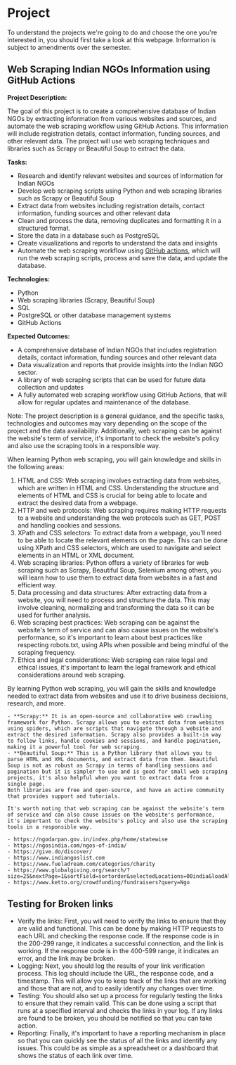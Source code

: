 # Project

To understand the projects we're going to do and choose the one you're interested in, you should first take a look at this webpage. Information is subject to amendments over the semester.

## Web Scraping Indian NGOs Information using GitHub Actions

**Project Description:**

The goal of this project is to create a comprehensive database of Indian NGOs by extracting information from various websites and sources, and automate the web scraping workflow using GitHub Actions. This information will include registration details, contact information, funding sources, and other relevant data. The project will use web scraping techniques and libraries such as Scrapy or Beautiful Soup to extract the data.

**Tasks:**

- Research and identify relevant websites and sources of information for Indian NGOs
- Develop web scraping scripts using Python and web scraping libraries such as Scrapy or Beautiful Soup
- Extract data from websites including registration details, contact information, funding sources and other relevant data
- Clean and process the data, removing duplicates and formatting it in a structured format.
- Store the data in a database such as PostgreSQL
- Create visualizations and reports to understand the data and insights
- Automate the web scraping workflow using [GitHub actions](https://www.swyx.io/github-scraping), which will run the web scraping scripts, process and save the data, and update the database.

**Technologies:**

- Python
- Web scraping libraries (Scrapy, Beautiful Soup)
- SQL
- PostgreSQL or other database management systems
- GitHub Actions

**Expected Outcomes:**

- A comprehensive database of Indian NGOs that includes registration details, contact information, funding sources and other relevant data
- Data visualization and reports that provide insights into the Indian NGO sector.
- A library of web scraping scripts that can be used for future data collection and updates
- A fully automated web scraping workflow using GitHub Actions, that will allow for regular updates and maintenance of the database.

Note: The project description is a general guidance, and the specific tasks, technologies and outcomes may vary depending on the scope of the project and the data availability. Additionally, web scraping can be against the website's term of service, it's important to check the website's policy and also use the scraping tools in a responsible way.

When learning Python web scraping, you will gain knowledge and skills in the following areas:

1. HTML and CSS: Web scraping involves extracting data from websites, which are written in HTML and CSS. Understanding the structure and elements of HTML and CSS is crucial for being able to locate and extract the desired data from a webpage.
2. HTTP and web protocols: Web scraping requires making HTTP requests to a website and understanding the web protocols such as GET, POST and handling cookies and sessions.
3. XPath and CSS selectors: To extract data from a webpage, you'll need to be able to locate the relevant elements on the page. This can be done using XPath and CSS selectors, which are used to navigate and select elements in an HTML or XML document.
4. Web scraping libraries: Python offers a variety of libraries for web scraping such as Scrapy, Beautiful Soup, Selenium among others, you will learn how to use them to extract data from websites in a fast and efficient way.
5. Data processing and data structures: After extracting data from a website, you will need to process and structure the data. This may involve cleaning, normalizing and transforming the data so it can be used for further analysis.
6. Web scraping best practices: Web scraping can be against the website's term of service and can also cause issues on the website's performance, so it's important to learn about best practices like respecting robots.txt, using APIs when possible and being mindful of the scraping frequency.
7. Ethics and legal considerations: Web scraping can raise legal and ethical issues, it's important to learn the legal framework and ethical considerations around web scraping.

By learning Python web scraping, you will gain the skills and knowledge needed to extract data from websites and use it to drive business decisions, research, and more.

```{dropdown} Webscraping libraries
- **Scrapy:** It is an open-source and collaborative web crawling framework for Python. Scrapy allows you to extract data from websites using spiders, which are scripts that navigate through a website and extract the desired information. Scrapy also provides a built-in way to follow links, handle cookies and sessions, and handle pagination, making it a powerful tool for web scraping.
- **Beautiful Soup:** This is a Python library that allows you to parse HTML and XML documents, and extract data from them. Beautiful Soup is not as robust as Scrapy in terms of handling sessions and pagination but it is simpler to use and is good for small web scraping projects, it's also helpful when you want to extract data from a single page.
Both libraries are free and open-source, and have an active community that provides support and tutorials.

It's worth noting that web scraping can be against the website's term of service and can also cause issues on the website's performance, it's important to check the website's policy and also use the scraping tools in a responsible way.
```

```{dropdown} Sites
- https://ngodarpan.gov.in/index.php/home/statewise
- https://ngosindia.com/ngos-of-india/
- https://give.do/discover/
- https://www.indiangoslist.com
- https://www.fueladream.com/categories/charity
- https://www.globalgiving.org/search/?size=25&nextPage=1&sortField=sortorder&selectedLocations=00india&loadAllResults=true
- https://www.ketto.org/crowdfunding/fundraisers?query=Ngo
```

## Testing for Broken links

- Verify the links: First, you will need to verify the links to ensure that they are valid and functional. This can be done by making HTTP requests to each URL and checking the response code. If the response code is in the 200-299 range, it indicates a successful connection, and the link is working. If the response code is in the 400-599 range, it indicates an error, and the link may be broken.
- Logging: Next, you should log the results of your link verification process. This log should include the URL, the response code, and a timestamp. This will allow you to keep track of the links that are working and those that are not, and to easily identify any changes over time.
- Testing: You should also set up a process for regularly testing the links to ensure that they remain valid. This can be done using a script that runs at a specified interval and checks the links in your log. If any links are found to be broken, you should be notified so that you can take action.
- Reporting: Finally, it's important to have a reporting mechanism in place so that you can quickly see the status of all the links and identify any issues. This could be as simple as a spreadsheet or a dashboard that shows the status of each link over time.
